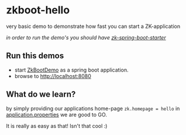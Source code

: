# zkboot-hello
very basic demo to demonstrate how fast you can start a ZK-application

_in order to run the demo's you should have [zk-spring-boot-starter](https://github.com/dirkdeyne/zk-spring-boot-starter/tree/master/zk-spring-boot-starter)_

## Run this demos
* start [ZkBootDemo](https://github.com/dirkdeyne/zk-spring-boot-starter/blob/master/zk-spring-boot-demos/zkboot-hello/src/main/java/be/enyed/zkboot/ZkBootDemo.java) as a spring boot application.
* browse to [http://localhost:8080](http://localhost:8080)

## What do we learn?
by simply providing our applications home-page `zk.homepage = hello` in [application.properties](https://github.com/dirkdeyne/zk-spring-boot-starter/blob/master/zk-spring-boot-demos/zkboot-hello/src/main/resources/application.properties) we are good to GO.

It is really as easy as that! Isn't that cool :)
